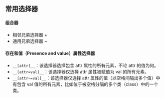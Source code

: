 ## 常用选择器
#### 组合器
* 相邻兄弟选择器 +
* 通用兄弟选择器 ~
#### 存在和值（Presence and value）属性选择器
* `__[attr]__`：该选择器选择包含 attr 属性的所有元素，不论 attr 的值为何。
* `__[attr=val]__`：该选择器仅选择 attr 属性被赋值为 val 的所有元素。
* `__[attr~=val]__`：该选择器仅选择 attr 属性的值（以空格间隔出多个值）中有包含 val 值的所有元素，比如位于被空格分隔的多个类（class）中的一个类。